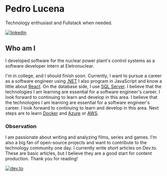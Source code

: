 # Pedro Lucena

Technology enthusiast and Fullstack when needed.

[![linkedin](https://img.shields.io/badge/linkedin-%231E77B5.svg?&style=for-the-badge&logo=linkedin&logoColor=white)](https://www.linkedin.com/in/pedroluceena/)

## Who am I

I developed software for the nuclear power plant's control systems as a software developer intern at Eletronuclear.

I'm in college, and I should finish soon. Currently, I want to pursue a career as a software engineer using [.NET](https://dotnet.microsoft.com/en-us/learn/dotnet/what-is-dotnet) I also program in JavaScript and know a little about [React](https://react.dev/). On the database side, I use [SQL Server](https://www.microsoft.com/en-us/sql-server/sql-server-downloads).
I believe that the technologies I am learning are essential for a software engineer's career. I look forward to continuing to learn and develop in this area.
I believe that the technologies I am learning are essential for a software engineer's career. I look forward to continuing to learn and develop in this area.
Next steps are to learn [Docker](https://www.docker.com/) and [Azure](https://azure.microsoft.com/en-us/) or [AWS](https://aws.amazon.com/pt/).

### Observation
I am passionate about writing and analyzing films, series and games. I'm also a big fan of open-source projects and want to contribute to the technology community one day. I currently write short articles on Dev.to. These are basic articles, but I believe they are a good start for content production. Thank you for reading!

[![dev.to](https://img.shields.io/badge/dev.to-%2308090A.svg?&style=for-the-badge&logo=dev.to&logoColor=white)](https://dev.to/pedroluceena)

